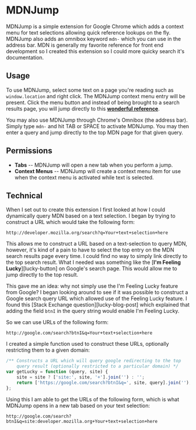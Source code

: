 MDNJump
=======

MDNJump is a simple extension for Google Chrome which adds a context menu for
text selections allowing quick reference lookups on the fly. MDNJump also adds
an omnibox keyword `mdn-` which you can use in the address bar. MDN is 
generally my favorite reference for front end development so I created this
extension so I could more quicky search it's documentation.

Usage
------
To use MDNJump, select some text on a page you're reading such as 
`window.location` and right click. The MDNJump context menu entry will be
present. Click the menu button and instead of being brought to a search results
page, you will jump directly to this [**wonderful reference**][ex-ref].

You may also use MDNJump through Chrome's Omnibox (the address bar). Simply
type `mdn-` and hit TAB or SPACE to activate MDNJump. You may then enter a
query and jump directly to the top MDN page for that given query.

Permissions
-----------

 - **Tabs** -- MDNJump will open a new tab when you perform a jump.
 - **Context Menus** -- MDNJump will create a context menu item for use when
    the context menu is activated while text is selected.

Technical
---------

When I set out to create this extension I first looked at how I could 
dynamically query MDN based on a text selection. I began by trying to construct
a URL which would take the following form:

    http://developer.mozilla.org/search?q=Your+text+selection+here

This allows me to construct a URL based on a text-selection to query MDN,
however, it's kind of a pain to have to select the top entry on the MDN search
results page every time. I could find no way to simply link directly to the top
search result. What I needed was something like the 
[**I'm Feeling Lucky**][lucky-button] on Google's search page. This would allow
me to jump directly to the top result.

This gave me an idea: why not simply use the I'm Feeling Lucky feature from
Google? I began looking around to see if it was possible to construct a Google
search query URL which allowed use of the Feeling Lucky feature. I found this
[Stack Exchange question][lucky-blog-post] which explained that adding the
field `btnI` in the query string would enable I'm Feeling Lucky.

So we can use URLs of the following form:

    http://google.com/search?btnI&q=Your+text+selection+here

I created a simple function used to construct these URLs, optionally
restricting them to a given domain:

```javascript
/** Constructs a URL which will query google redirecting to the top
    query result (optionally restricted to a particular domain) */
var getLucky = function (query, site) {
	site = site ? ['site:', site, '+'].join('') : '';
	return ['https://google.com/search?btnI&q=', site, query].join('');
};
```

Using this I am able to get the URLs of the following form, which is what
MDNJump opens in a new tab based on your text selection:

	http://google.com/search?btnI&q=site:developer.mozilla.org+Your+text+selection+here

[ex-ref]: https://developer.mozilla.org/en-US/docs/Web/API/window.location